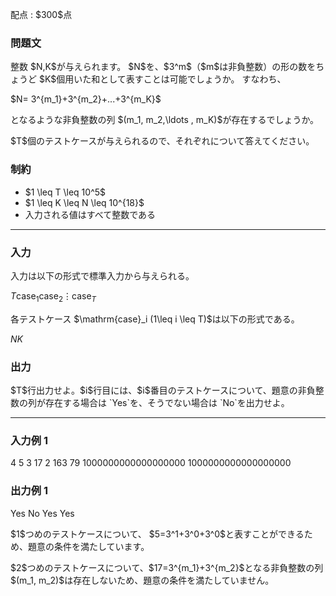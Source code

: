 
<div>

<span>

<span>

<p>
配点 : $300$点
</p>

<div>

<section>

### **問題文**

<p>
整数 $N,K$が与えられます。
$N$を、$3^m$（$m$は非負整数）の形の数をちょうど $K$個用いた和として表すことは可能でしょうか。
すなわち、
</p>

<p>
$N= 3^{m_1}+3^{m_2}+...+3^{m_K}$
</p>

<p>
となるような非負整数の列 $(m_1, m_2,\ldots , m_K)$が存在するでしょうか。
</p>

<p>
$T$個のテストケースが与えられるので、それぞれについて答えてください。
</p>

</section>

</div>

<div>

<section>

### **制約**

<ul>

<li>
$1 \leq T \leq 10^5$
</li>

<li>
$1 \leq K \leq N \leq 10^{18}$
</li>

<li>
入力される値はすべて整数である
</li>

</ul>

</section>

</div>

---

<div>

<div>

<section>

### **入力**

<p>
入力は以下の形式で標準入力から与えられる。
</p>

<div>

$T$$\mathrm{case}_1$$\mathrm{case}_2$$\vdots$$\mathrm{case}_T$
</div>

<p>
各テストケース $\mathrm{case}_i (1\leq i \leq T)$は以下の形式である。
</p>

<div>

$N$$K$
</div>

</section>

</div>

<div>

<section>

### **出力**

<p>
$T$行出力せよ。$i$行目には、$i$番目のテストケースについて、題意の非負整数の列が存在する場合は `Yes`を、そうでない場合は `No`を出力せよ。
</p>

</section>

</div>

</div>

---

<div>

<section>

### **入力例 1**

<div>

4
5 3
17 2
163 79
1000000000000000000 1000000000000000000

</div>

</section>

</div>

<div>

<section>

### **出力例 1**

<div>

Yes
No
Yes
Yes

</div>

<p>
$1$つめのテストケースについて、 $5=3^1+3^0+3^0$と表すことができるため、題意の条件を満たしています。
</p>

<p>
$2$つめのテストケースについて、$17=3^{m_1}+3^{m_2}$となる非負整数の列 $(m_1, m_2)$は存在しないため、題意の条件を満たしていません。
</p>

</section>

</div>

</span>

</span>

</div>
